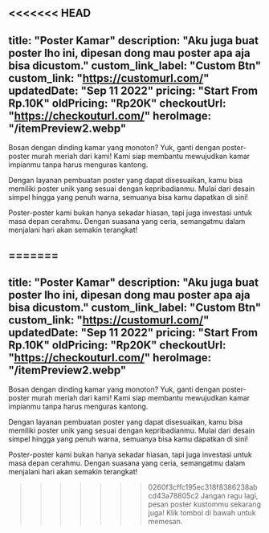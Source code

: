 <<<<<<< HEAD
---
title: "Poster Kamar"
description: "Aku juga buat poster lho ini, dipesan dong mau poster apa aja bisa dicustom."
custom_link_label: "Custom Btn"
custom_link: "https://customurl.com/"
updatedDate: "Sep 11 2022"
pricing: "Start From Rp.10K"
oldPricing: "Rp20K"
checkoutUrl: "https://checkouturl.com/"
heroImage: "/itemPreview2.webp"
---

Bosan dengan dinding kamar yang monoton? Yuk, ganti dengan poster-poster murah meriah dari kami! Kami siap membantu mewujudkan kamar impianmu tanpa harus menguras kantong.

Dengan layanan pembuatan poster yang dapat disesuaikan, kamu bisa memiliki poster unik yang sesuai dengan kepribadianmu. Mulai dari desain simpel hingga yang penuh warna, semuanya bisa kamu dapatkan di sini!

Poster-poster kami bukan hanya sekadar hiasan, tapi juga investasi untuk masa depan cerahmu. Dengan suasana yang ceria, semangatmu dalam menjalani hari akan semakin terangkat!

=======
---
title: "Poster Kamar"
description: "Aku juga buat poster lho ini, dipesan dong mau poster apa aja bisa dicustom."
custom_link_label: "Custom Btn"
custom_link: "https://customurl.com/"
updatedDate: "Sep 11 2022"
pricing: "Start From Rp.10K"
oldPricing: "Rp20K"
checkoutUrl: "https://checkouturl.com/"
heroImage: "/itemPreview2.webp"
---

Bosan dengan dinding kamar yang monoton? Yuk, ganti dengan poster-poster murah meriah dari kami! Kami siap membantu mewujudkan kamar impianmu tanpa harus menguras kantong.

Dengan layanan pembuatan poster yang dapat disesuaikan, kamu bisa memiliki poster unik yang sesuai dengan kepribadianmu. Mulai dari desain simpel hingga yang penuh warna, semuanya bisa kamu dapatkan di sini!

Poster-poster kami bukan hanya sekadar hiasan, tapi juga investasi untuk masa depan cerahmu. Dengan suasana yang ceria, semangatmu dalam menjalani hari akan semakin terangkat!

>>>>>>> 0260f3cffc195ec318f8386238abcd43a78805c2
Jangan ragu lagi, pesan poster kustommu sekarang juga! Klik tombol di bawah untuk memesan.